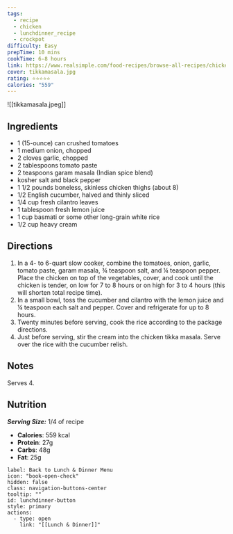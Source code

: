 ```yaml
---
tags:
  - recipe
  - chicken
  - lunchdinner_recipe
  - crockpot
difficulty: Easy
prepTime: 10 mins
cookTime: 6-8 hours
link: https://www.realsimple.com/food-recipes/browse-all-recipes/chicken-tikka-masala-recipe
cover: tikkamasala.jpg
rating: ⭐️⭐️⭐️⭐️⭐️
calories: "559"
---
```


![[tikkamasala.jpeg]]

## Ingredients
- 1 (15-ounce) can crushed tomatoes
- 1 medium onion, chopped
- 2 cloves garlic, chopped
- 2 tablespoons tomato paste
- 2 teaspoons garam masala (Indian spice blend)
- kosher salt and black pepper
- 1 1/2 pounds boneless, skinless chicken thighs (about 8)
- 1/2 English cucumber, halved and thinly sliced
- 1/4 cup fresh cilantro leaves
- 1 tablespoon fresh lemon juice
- 1 cup basmati or some other long-grain white rice
- 1/2 cup heavy cream


## Directions
1. In a 4- to 6-quart slow cooker, combine the tomatoes, onion, garlic, tomato paste, garam masala, ¾ teaspoon salt, and ¼ teaspoon pepper. Place the chicken on top of the vegetables, cover, and cook until the chicken is tender, on low for 7 to 8 hours or on high for 3 to 4 hours (this will shorten total recipe time).
2. In a small bowl, toss the cucumber and cilantro with the lemon juice and ¼ teaspoon each salt and pepper. Cover and refrigerate for up to 8 hours.
3. Twenty minutes before serving, cook the rice according to the package directions.
4. Just before serving, stir the cream into the chicken tikka masala. Serve over the rice with the cucumber relish.

## Notes
Serves 4.

## Nutrition
***Serving Size:*** 1/4 of recipe
- **Calories**: 559 kcal
- **Protein**: 27g 
- **Carbs**: 48g
- **Fat**: 25g


```meta-bind-button
label: Back to Lunch & Dinner Menu
icon: "book-open-check"
hidden: false
class: navigation-buttons-center
tooltip: ""
id: lunchdinner-button
style: primary
actions:
  - type: open
    link: "[[Lunch & Dinner]]"

```
 
